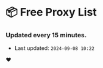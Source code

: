 # :package: Free Proxy List
### Updated every 15 minutes.

- Last updated: `2024-09-08 10:22`

:heart:
